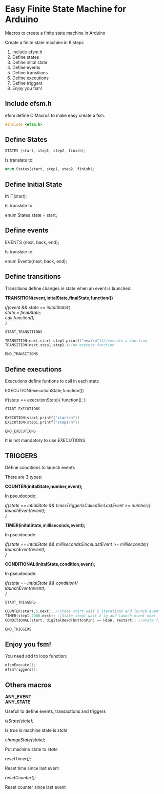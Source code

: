 # Easy Finite State Machine for Arduino

Macros to create a finite state machine in Arduino

Create a finite state machine in 8 steps

1. Include efsm.h
1. Define states
1. Define inital state   
1. Define events
1. Define transitions
1. Define executions
1. Define triggers
1. Enjoy you fsm!

## Include efsm.h

efsm define C Macros to make easy create a fsm.

```c
#include <efsm.h>
```

## Define States

```c
STATES {start, step1, step2, finish};
```

Is translate to:

```c
enum States{start, step1, step2, finish};
```

## Define Initial State

INIT(start);

Is translate to:

enum States state = start;

## Define events

EVENTS {next, back, end};

Is translate to:

enum Events{next, back, end};

## Define transitions

Transitions define changes in state when an event is launched:

**TRANSITION(event,initalState,finalState,function())**


*if(event && state == initalState){  
    state = finalState;  
    call function();  
}*

```c
START_TRANSITIONS

TRANSITION(next,start,step1,printf("next\n"))//execute a function
TRANSITION(next,step1,step2,)//no execute function

END_TRANSITIONS
```

## Define executions

Executions define funtions to call in each state

EXECUTION(executionState,function())

if(state == executionState){
    function();
}

```c
START_EXECUTIONS  

EXECUTION(start,printf("start\n"))  
EXECUTION(step1,printf("step1\n"))  

END_EXECUTIONS  
```

It is not mandatory to use EXECUTIONS  

## TRIGGERS

Define conditions to launch events

There are 3 types:

**COUNTER(initalState,number,event);**

In pseudocode:

*if(state == intialState && timesTriggerIsCalledSinLastEvent >= number){  
    launchEvent(event);  
}*

**TIMER(initalState,milliseconds,event);**

In pseudocode:

*if(state == intialState && millisecondsSinceLastEvent >= milliseconds){  
    launchEvent(event);  
}*

**CONDITIONAL(initalState,condition,event);**

In pseudocode:

*if(state == intialState && condition){  
    launchEvent(event);  
}*

```c
START_TRIGGERS

COUNTER(start,5,next); //State start wait 5 iterations and launch event next  
TIMER(step1,2000,next); //State step1 wait 2 sg and launch event next  
CONDITIONAL(start, digitalRead(buttonPin) == HIGH, restart); //State finish wait until push button an launch event restart  

END_TRIGGERS
```

## Enjoy you fsm!

You need add to loop function:

```c
efsmExecute();
efsmTriggers();
```

## Others macros

**ANY_EVENT**  
**ANY_STATE**

Usefull to define events, transactions and triggers

*isState(state);*

Is true is machine state is *state*

*changeState(state);*

Put machine state to *state*

*resetTimer();*

Reset time since last event

*resetCounter();*

Reset counter since last event
